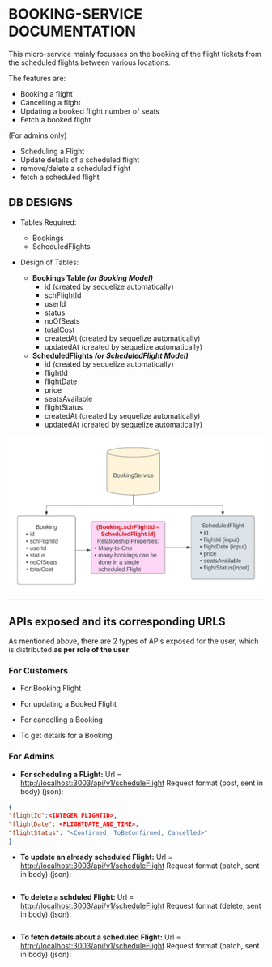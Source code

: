 # BOOKING-SERVICE DOCUMENTATION

This micro-service mainly focusses on the booking of the flight tickets from the scheduled flights between various locations.

The features are:

- Booking a flight
- Cancelling a flight
- Updating a booked flight number of seats
- Fetch a booked flight

(For admins only)

- Scheduling a Flight
- Update details of a scheduled flight
- remove/delete a scheduled flight
- fetch a scheduled flight

## DB DESIGNS

- Tables Required:
  - Bookings
  - ScheduledFlights

- Design of Tables:
  - **Bookings Table _(or Booking Model)_**
    - id (created by sequelize automatically)
    - schFlightId
    - userId
    - status
    - noOfSeats
    - totalCost
    - createdAt (created by sequelize automatically)
    - updatedAt (created by sequelize automatically)
  - **ScheduledFlights _(or ScheduledFlight Model)_**
    - id (created by sequelize automatically)
    - flightId
    - flightDate
    - price
    - seatsAvailable
    - flightStatus
    - createdAt (created by sequelize automatically)
    - updatedAt (created by sequelize automatically)

![DB Design image](/docImages/DB_Designs.jpeg)

---

## APIs exposed and its corresponding URLS

As mentioned above, there are 2 types of APIs exposed for the user, which is distributed **as per role of the user**.

### For Customers

- For Booking Flight

- For updating a Booked Flight

- For cancelling a Booking

- To get details for a Booking

### For Admins

- **For scheduling a FLight:**
 Url = <http://localhost:3003/api/v1/scheduleFlight>
 Request format (post, sent in body) (json):

 ```json
 {
 "flightId":<INTEGER_FLIGHTID>,
 "flightDate": <FLIGHTDATE_AND_TIME>,
 "flightStatus": "<Confirmed, ToBeConfirmed, Cancelled>"
 }
 ```

- **To update an already scheduled Flight:**
 Url = <http://localhost:3003/api/v1/scheduleFlight>
 Request format (patch, sent in body) (json):

 ```json
 ```

- **To delete a schduled Flight:**
 Url = <http://localhost:3003/api/v1/scheduleFlight>
 Request format (delete, sent in body) (json):

 ```json
 ```

- **To fetch details about a scheduled Flight:**
 Url = <http://localhost:3003/api/v1/scheduleFlight>
 Request format (patch, sent in body) (json):

 ```json
 ```

